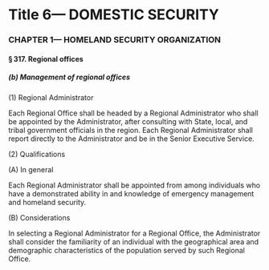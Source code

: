 
# Title 6— DOMESTIC SECURITY
### CHAPTER 1— HOMELAND SECURITY ORGANIZATION
#### § 317. Regional offices
##### (b) Management of regional offices

(1) Regional Administrator

Each Regional Office shall be headed by a Regional Administrator who shall be appointed by the Administrator, after consulting with State, local, and tribal government officials in the region. Each Regional Administrator shall report directly to the Administrator and be in the Senior Executive Service.

(2) Qualifications

(A) In general

Each Regional Administrator shall be appointed from among individuals who have a demonstrated ability in and knowledge of emergency management and homeland security.

(B) Considerations

In selecting a Regional Administrator for a Regional Office, the Administrator shall consider the familiarity of an individual with the geographical area and demographic characteristics of the population served by such Regional Office.
